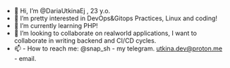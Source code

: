- 👋 Hi, I’m @DariaUtkinaEj , 23 y.o.
- 👀 I’m pretty interested in DevOps&Gitops Practices, Linux and coding!
- 🌱 I’m currently learning PHP!
- 💞️ I’m looking to collaborate on realworld applications, I want to collaborate in writing backend and CI/CD cycles.
- 📫 -    How to reach me: @snap_sh - my telegram. utkina.dev@proton.me - email.